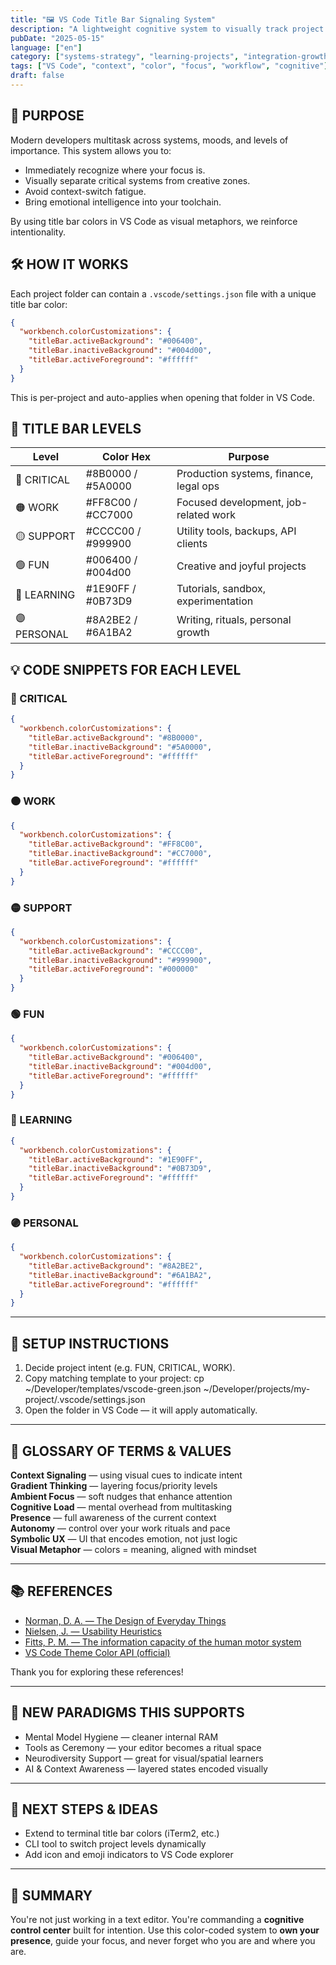 ```yaml
---
title: "🖼️ VS Code Title Bar Signaling System"
description: "A lightweight cognitive system to visually track project intent and mental context through color-coded VS Code title bars."
pubDate: "2025-05-15"
language: ["en"]
category: ["systems-strategy", "learning-projects", "integration-growth"]
tags: ["VS Code", "context", "color", "focus", "workflow", "cognitive"]
draft: false
---
```


## 🎯 PURPOSE

Modern developers multitask across systems, moods, and levels of importance. This system allows you to:

- Immediately recognize where your focus is.
- Visually separate critical systems from creative zones.
- Avoid context-switch fatigue.
- Bring emotional intelligence into your toolchain.

By using title bar colors in VS Code as visual metaphors, we reinforce intentionality.

## 🛠️ HOW IT WORKS

Each project folder can contain a `.vscode/settings.json` file with a unique title bar color:

```json
{
  "workbench.colorCustomizations": {
    "titleBar.activeBackground": "#006400",
    "titleBar.inactiveBackground": "#004d00",
    "titleBar.activeForeground": "#ffffff"
  }
}
```

This is per-project and auto-applies when opening that folder in VS Code.

## 🔢 TITLE BAR LEVELS

| Level       | Color Hex         | Purpose                                |
| ----------- | ----------------- | -------------------------------------- |
| 🔴 CRITICAL | #8B0000 / #5A0000 | Production systems, finance, legal ops |
| 🟠 WORK     | #FF8C00 / #CC7000 | Focused development, job-related work  |
| 🟡 SUPPORT  | #CCCC00 / #999900 | Utility tools, backups, API clients    |
| 🟢 FUN      | #006400 / #004d00 | Creative and joyful projects           |
| 🔵 LEARNING | #1E90FF / #0B73D9 | Tutorials, sandbox, experimentation    |
| 🟣 PERSONAL | #8A2BE2 / #6A1BA2 | Writing, rituals, personal growth      |

## 💡 CODE SNIPPETS FOR EACH LEVEL

### 🔴 CRITICAL

```json
{
  "workbench.colorCustomizations": {
    "titleBar.activeBackground": "#8B0000",
    "titleBar.inactiveBackground": "#5A0000",
    "titleBar.activeForeground": "#ffffff"
  }
}
```

### 🟠 WORK

```json
{
  "workbench.colorCustomizations": {
    "titleBar.activeBackground": "#FF8C00",
    "titleBar.inactiveBackground": "#CC7000",
    "titleBar.activeForeground": "#ffffff"
  }
}
```

### 🟡 SUPPORT

```json
{
  "workbench.colorCustomizations": {
    "titleBar.activeBackground": "#CCCC00",
    "titleBar.inactiveBackground": "#999900",
    "titleBar.activeForeground": "#000000"
  }
}
```

### 🟢 FUN

```json
{
  "workbench.colorCustomizations": {
    "titleBar.activeBackground": "#006400",
    "titleBar.inactiveBackground": "#004d00",
    "titleBar.activeForeground": "#ffffff"
  }
}
```

### 🔵 LEARNING

```json
{
  "workbench.colorCustomizations": {
    "titleBar.activeBackground": "#1E90FF",
    "titleBar.inactiveBackground": "#0B73D9",
    "titleBar.activeForeground": "#ffffff"
  }
}
```

### 🟣 PERSONAL

```json
{
  "workbench.colorCustomizations": {
    "titleBar.activeBackground": "#8A2BE2",
    "titleBar.inactiveBackground": "#6A1BA2",
    "titleBar.activeForeground": "#ffffff"
  }
}
```

---

## 🚀 SETUP INSTRUCTIONS

1. Decide project intent (e.g. FUN, CRITICAL, WORK).
2. Copy matching template to your project:
   cp ~/Developer/templates/vscode-green.json ~/Developer/projects/my-project/.vscode/settings.json
3. Open the folder in VS Code — it will apply automatically.

---

## 🧠 GLOSSARY OF TERMS & VALUES

<strong>Context Signaling</strong> — using visual cues to indicate intent  
<strong>Gradient Thinking</strong> — layering focus/priority levels  
<strong>Ambient Focus</strong> — soft nudges that enhance attention  
<strong>Cognitive Load</strong> — mental overhead from multitasking  
<strong>Presence</strong> — full awareness of the current context  
<strong>Autonomy</strong> — control over your work rituals and pace  
<strong>Symbolic UX</strong> — UI that encodes emotion, not just logic  
<strong>Visual Metaphor</strong> — colors = meaning, aligned with mindset

---

## 📚 REFERENCES

- <a href="https://www.goodreads.com/book/show/840.The_Design_of_Everyday_Things" target="_blank" rel="noopener">Norman, D. A. — The Design of Everyday Things</a>
- <a href="https://www.goodreads.com/en/book/show/992317.Usability_Inspection_Methods" target="_blank" rel="noopener">Nielsen, J. — Usability Heuristics</a>
- <a href="https://www.goodreads.com/author/show/1284362.Paul_Morris_Fitts" target="_blank" rel="noopener">Fitts, P. M. — The information capacity of the human motor system</a>
- <a href="https://code.visualstudio.com/api/references/theme-color" target="_blank" rel="noopener">VS Code Theme Color API (official)</a>

Thank you for exploring these references!

---

## 🔮 NEW PARADIGMS THIS SUPPORTS

- Mental Model Hygiene — cleaner internal RAM
- Tools as Ceremony — your editor becomes a ritual space
- Neurodiversity Support — great for visual/spatial learners
- AI & Context Awareness — layered states encoded visually

---

## 🔭 NEXT STEPS & IDEAS

- Extend to terminal title bar colors (iTerm2, etc.)
- CLI tool to switch project levels dynamically
- Add icon and emoji indicators to VS Code explorer

---

## 🧭 SUMMARY

You're not just working in a text editor. You're commanding a **cognitive control center** built for intention. Use this color-coded system to **own your presence**, guide your focus, and never forget who you are and where you are.

